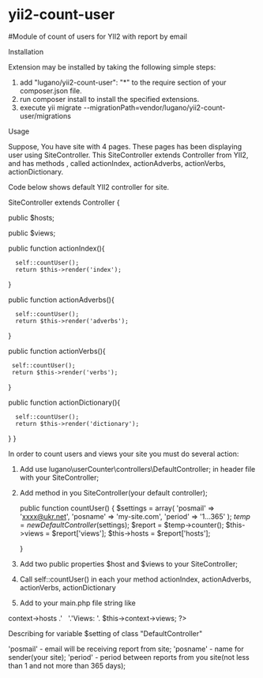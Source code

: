 # yii2-count-user
#Module of count of users for YII2 with report by email

Installation
 
Extension may be installed by taking the following simple steps:

 1. add "lugano/yii2-count-user": "*" to the require section of your composer.json file.
 2. run composer install to install the specified extensions.
 3. execute yii migrate --migrationPath=vendor/lugano/yii2-count-user/migrations
 
Usage

Suppose, You have site with 4 pages. These pages has been displaying user using 
SiteController. This SiteController extends Controller from YII2, and has methods , called
actionIndex, actionAdverbs, actionVerbs, actionDictionary.

Code below shows default YII2 controller for site.

SiteController extends Controller
{

   public $hosts;
   
   public $views;
   
   public function actionIndex(){
      
      self::countUser();
      return $this->render('index');
   }
   
   public function actionAdverbs(){
   
      self::countUser();
      return $this->render('adverbs');
   }
   
   public function actionVerbs(){
   
     self::countUser();
     return $this->render('verbs');
   }
   
   public function actionDictionary(){
   
      self::countUser();
      return $this->render('dictionary');
   }
}
 
In order to count users and views your site you must do several action:

1) Add use lugano\userCounter\controllers\DefaultController; in header file with your SiteController;

2) Add method in you SiteController(your default controller);
   
    public function countUser()
    {
	        $settings = array(
			                   'posmail' => 'xxxx@ukr.net',
			                   'posname' => 'my-site.com',
					   'period' => '1...365'
			                   );
            $temp = new DefaultController($settings);
            $report = $temp->counter();
            $this->views = $report['views'];
	    $this->hosts = $report['hosts'];
        
    }

3) Add two public properties $host and $views to your SiteController;

4) Call self::countUser() in each your method actionIndex, actionAdverbs, actionVerbs, actionDictionary
   
5) Add to your main.php file string like 
<?php echo 'Users:&nbsp; ' .$this->context->hosts .' &nbsp; '.'Views:&nbsp;'. $this->context->views; ?> 

Describing for variable $setting of class "DefaultController"

'posmail' - email will be receiving report from site;
'posname' - name for sender(your site);
'period' - period between reports from you site(not less than 1 and not more than 365 days);
